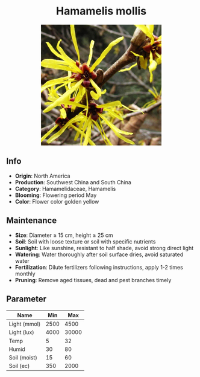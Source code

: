 <h1 align='center'>Hamamelis mollis</h1>
<p align="center">
    <img 
        align='center'
        width='320'
        src="../images/hamamelis mollis.png" 
        alt='Hamamelis mollis' />
</p>

## Info

 - **Origin**: North America
 - **Production**: Southwest China and South China
 - **Category**: Hamamelidaceae, Hamamelis
 - **Blooming**: Flowering period May
 - **Color**: Flower color golden yellow

## Maintenance

 - **Size**: Diameter ≥ 15 cm, height ≥ 25 cm
 - **Soil**: Soil with loose texture or soil with specific nutrients
 - **Sunlight**: Like sunshine, resistant to half shade, avoid strong direct light
 - **Watering**: Water thoroughly after soil surface dries, avoid saturated water
 - **Fertilization**: Dilute fertilizers following instructions, apply 1-2 times monthly
 - **Pruning**: Remove aged tissues, dead and pest branches timely

## Parameter

| Name         | Min  | Max   |
|--------------|------|-------|
| Light (mmol) | 2500 | 4500  |
| Light (lux)  | 4000 | 30000 |
| Temp         | 5    | 32    |
| Humid        | 30   | 80    |
| Soil (moist) | 15   | 60    |
| Soil (ec)    | 350  | 2000  |